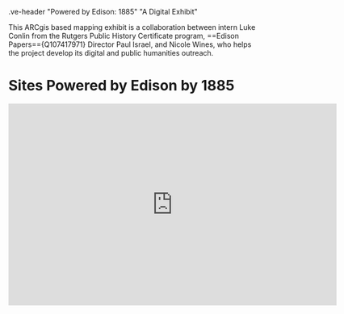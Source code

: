.ve-header "Powered by Edison: 1885" "A Digital Exhibit"

This ARCgis based mapping exhibit  is a collaboration between intern Luke Conlin from the Rutgers Public History Certificate program, ==Edison Papers=={Q107417971} Director Paul Israel, and Nicole Wines, who helps the project develop its digital and public humanities outreach.

# Sites Powered by Edison by 1885

<iframe width="650" height="400" frameborder="0" scrolling="no" allowfullscreen src="https://arcg.is/1Ta98C1"></iframe>
